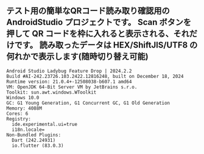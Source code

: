 テスト用の簡単なQRコード読み取り確認用の AndroidStudio プロジェクトです。
Scan ボタンを押して QR コードを枠に入れると表示される、それだけです。
読み取ったデータは HEX/ShiftJIS/UTF8 の何れかで表示します(随時切り替え可能)
---
```
Android Studio Ladybug Feature Drop | 2024.2.2
Build #AI-242.23726.103.2422.12816248, built on December 18, 2024
Runtime version: 21.0.4+-12508038-b607.1 amd64
VM: OpenJDK 64-Bit Server VM by JetBrains s.r.o.
Toolkit: sun.awt.windows.WToolkit
Windows 10.0
GC: G1 Young Generation, G1 Concurrent GC, G1 Old Generation
Memory: 4088M
Cores: 6
Registry:
  ide.experimental.ui=true
  i18n.locale=
Non-Bundled Plugins:
  Dart (242.24931)
  io.flutter (83.0.3)
```
